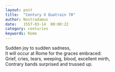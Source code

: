 ```yaml
---
layout: post
title:  "Century X Quatrain 78"
author: Nostradamus
date:   1557-03-14  00:00:22
category: centuries
keywords: Rome
---
```

Sudden joy to sudden sadness,  
It will occur at Rome for the graces embraced:  
Grief, cries, tears, weeping, blood, excellent mirth,  
Contrary bands surprised and trussed up.
